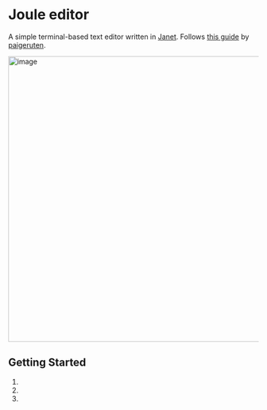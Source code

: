 # Joule editor

A simple terminal-based text editor written in [Janet](janet-lang/janet). Follows [this guide](https://viewsourcecode.org/snaptoken/kilo/index.html) by [paigeruten](https://github.com/paigeruten).

<img width="575" alt="image" src="https://user-images.githubusercontent.com/55862180/180586621-ce0e8d2c-cb23-411f-bcf4-8fb59797e577.png">

## Getting Started 

1. <!-- TODO: Give some helpful usage steps -->

2. 

3. 
